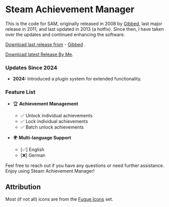# Steam Achievement Manager

This is the code for SAM, originally released in 2008 by [Gibbed](https://github.com/gibbed), last major release in 2011, and last updated in 2013 (a hotfix). Since then, I have taken over the updates and continued enhancing the software.

[Download last release from](https://github.com/gibbed/SteamAchievementManager/releases/latest) - [Gibbed](https://github.com/gibbed) .

[Download latest Release By Me](https://github.com/CelinexCute/SteamAchievementManager/releases/latest).


### Updates Since 2024
- **2024:** Introduced a plugin system for extended functionality.

### Feature List

- 🏆 **Achievement Management**
  - ✅ Unlock individual achievements
  - ✅ Lock individual achievements
  - ✅ Batch unlock achievements

- 🌍 **Multi-language Support**
  - [✅] English
  - [❌] German

Feel free to reach out if you have any questions or need further assistance. Enjoy using Steam Achievement Manager!


## Attribution

Most (if not all) icons are from the [Fugue Icons](http://p.yusukekamiyamane.com/) set.

